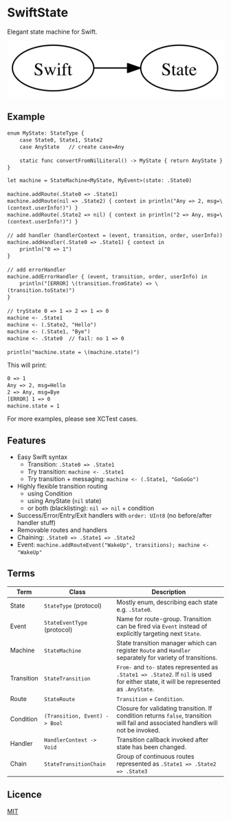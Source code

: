 SwiftState
==========

Elegant state machine for Swift.

![SwiftState](Screenshots/logo.png)

## Example

```
enum MyState: StateType {
    case State0, State1, State2
    case AnyState   // create case=Any

    static func convertFromNilLiteral() -> MyState { return AnyState }
}
```

```
let machine = StateMachine<MyState, MyEvent>(state: .State0)

machine.addRoute(.State0 => .State1)
machine.addRoute(nil => .State2) { context in println("Any => 2, msg=\(context.userInfo!)") }
machine.addRoute(.State2 => nil) { context in println("2 => Any, msg=\(context.userInfo!)") }

// add handler (handlerContext = (event, transition, order, userInfo))
machine.addHandler(.State0 => .State1) { context in
    println("0 => 1")
}

// add errorHandler
machine.addErrorHandler { (event, transition, order, userInfo) in
    println("[ERROR] \(transition.fromState) => \(transition.toState)")
}

// tryState 0 => 1 => 2 => 1 => 0
machine <- .State1
machine <- (.State2, "Hello")
machine <- (.State1, "Bye")
machine <- .State0  // fail: no 1 => 0

println("machine.state = \(machine.state)")
```

This will print:

```
0 => 1
Any => 2, msg=Hello
2 => Any, msg=Bye
[ERROR] 1 => 0
machine.state = 1
```

For more examples, please see XCTest cases.


## Features

- Easy Swift syntax
    - Transition: `.State0 => .State1`
    - Try transition: `machine <- .State1`
    - Try transition + messaging: `machine <- (.State1, "GoGoGo")`
- Highly flexible transition routing
    - using Condition
    - using AnyState (`nil` state)
    - or both (blacklisting): `nil => nil` + condition
- Success/Error/Entry/Exit handlers with `order: UInt8` (no before/after handler stuff)
- Removable routes and handlers
- Chaining: `.State0 => .State1 => .State2`
- Event: `machine.addRouteEvent("WakeUp", transitions); machine <- "WakeUp"`


## Terms

Term      | Class                         | Description
--------- | ----------------------------- | ------------------------------------------
State     | `StateType` (protocol)        | Mostly enum, describing each state e.g. `.State0`.
Event     | `StateEventType` (protocol)   | Name for route-group. Transition can be fired via `Event` instead of explicitly targeting next `State`.
Machine   | `StateMachine`                | State transition manager which can register `Route` and `Handler` separately for variety of transitions.
Transition   | `StateTransition`          | `From-` and `to-` states represented as `.State1 => .State2`. If `nil` is used for either state, it will be represented as `.AnyState`.
Route     | `StateRoute`                  | `Transition` + `Condition`.
Condition | `(Transition, Event) -> Bool` | Closure for validating transition. If condition returns `false`, transition will fail and associated handlers will not be invoked.
Handler   | `HandlerContext -> Void`      | Transition callback invoked after state has been changed.
Chain     | `StateTransitionChain`        | Group of continuous routes represented as `.State1 => .State2 => .State3`




## Licence

[MIT](https://github.com/inamiy/SwiftState/blob/master/LICENSE)
